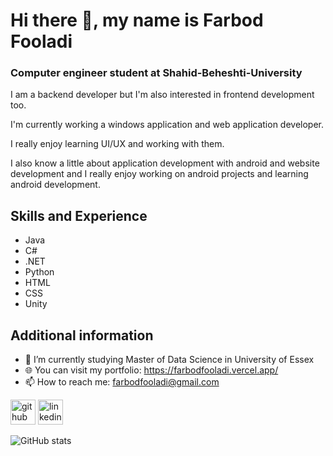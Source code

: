 # Hi there 👋, my name is Farbod Fooladi
### Computer engineer student at Shahid-Beheshti-University
I am a backend developer but I'm also interested in frontend development too.

I'm currently working a windows application and web application developer.

I really enjoy learning UI/UX and working with them.

I also know a little about application development with android and website development and I really enjoy working on android projects and learning android development.

## Skills and Experience
  * Java
  * C#
  * .NET
  * Python
  * HTML
  * CSS
  * Unity
 
 ## Additional information
- 🔭 I’m currently studying Master of Data Science in University of Essex
- 🌐 You can visit my portfolio: https://farbodfooladi.vercel.app/
- 📫 How to reach me: farbodfooladi@gmail.com 


[<img src='https://cdn.jsdelivr.net/npm/simple-icons@3.0.1/icons/github.svg' alt='github' height='40'>](https://github.com/farbodfld)  [<img src='https://cdn.jsdelivr.net/npm/simple-icons@3.0.1/icons/linkedin.svg' alt='linkedin' height='40'>](https://www.linkedin.com/in/farbod-fooladi-379783249/)  

<!--
[![trophy](https://github-profile-trophy.vercel.app/?username=farbodfld)](https://github.com/ryo-ma/github-profile-trophy)
-->


![GitHub stats](https://github-readme-stats.vercel.app/api?username=farbodfld&show_icons=true&theme=radical)  

